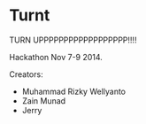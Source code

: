 Turnt
=====

TURN UPPPPPPPPPPPPPPPPPP!!!!

Hackathon Nov 7-9 2014.

Creators:
- Muhammad Rizky Wellyanto
- Zain Munad
- Jerry

